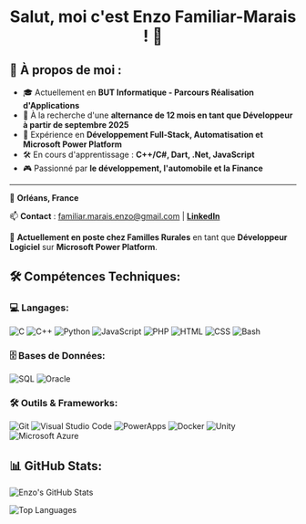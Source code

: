 <h1 align="center">Salut, moi c'est Enzo Familiar-Marais ! 👋</h1>

## 📌 À propos de moi :
- 🎓 Actuellement en **BUT Informatique - Parcours Réalisation d'Applications**
- 💼 À la recherche d'une **alternance de 12 mois en tant que Développeur à partir de septembre 2025**
- 🚀 Expérience en **Développement Full-Stack, Automatisation et Microsoft Power Platform**
- 🛠️ En cours d'apprentissage : **C++/C#, Dart, .Net, JavaScript**
- 🎮 Passionné par **le développement, l'automobile et la Finance**

---

📍 **Orléans, France**  

📫 **Contact** : [familiar.marais.enzo@gmail.com](mailto:familiar.marais.enzo@gmail.com) | **[LinkedIn](https://www.linkedin.com/in/enzo-familiar-marais-7a78622b5/)**  

🏢 **Actuellement en poste chez Familles Rurales** en tant que **Développeur Logiciel** sur **Microsoft Power Platform**.

## 🛠 Compétences Techniques:

### 💻 Langages:
![C](https://img.shields.io/badge/C-%2300599C.svg?style=for-the-badge&logo=c&logoColor=white)
![C++](https://img.shields.io/badge/C++-%2300599C.svg?style=for-the-badge&logo=c%2B%2B&logoColor=white)
![Python](https://img.shields.io/badge/Python-%233776AB.svg?style=for-the-badge&logo=python&logoColor=white)
![JavaScript](https://img.shields.io/badge/JavaScript-%23F7DF1E.svg?style=for-the-badge&logo=javascript&logoColor=black)
![PHP](https://img.shields.io/badge/PHP-%23777BB4.svg?style=for-the-badge&logo=php&logoColor=white)
![HTML](https://img.shields.io/badge/HTML5-%23E34F26.svg?style=for-the-badge&logo=html5&logoColor=white)
![CSS](https://img.shields.io/badge/CSS3-%231572B6.svg?style=for-the-badge&logo=css3&logoColor=white)
![Bash](https://img.shields.io/badge/Bash-%234EAA25.svg?style=for-the-badge&logo=gnu-bash&logoColor=white)

### 🗄️ Bases de Données:
![SQL](https://img.shields.io/badge/SQL-%234479A1.svg?style=for-the-badge&logo=postgresql&logoColor=white)
![Oracle](https://img.shields.io/badge/Oracle-%23F80000.svg?style=for-the-badge&logo=oracle&logoColor=white)

### 🛠️ Outils & Frameworks:
![Git](https://img.shields.io/badge/Git-%23F05032.svg?style=for-the-badge&logo=git&logoColor=white)
![Visual Studio Code](https://img.shields.io/badge/VS%20Code-%23007ACC.svg?style=for-the-badge&logo=visual-studio-code&logoColor=white)
![PowerApps](https://img.shields.io/badge/PowerApps-%237A43D5.svg?style=for-the-badge&logo=powerapps&logoColor=white)
![Docker](https://img.shields.io/badge/Docker-%230db7ed.svg?style=for-the-badge&logo=docker&logoColor=white)
![Unity](https://img.shields.io/badge/Unity-%23000000.svg?style=for-the-badge&logo=unity&logoColor=white)
![Microsoft Azure](https://img.shields.io/badge/Azure-%230072C6.svg?style=for-the-badge&logo=microsoftazure&logoColor=white)

## 📊 GitHub Stats:
![Enzo's GitHub Stats](https://github-readme-stats.vercel.app/api?username=EnzoFamiliar-Marais&show_icons=true&theme=tokyonight)


![Top Languages](https://github-readme-stats.vercel.app/api/top-langs/?username=EnzoFamiliar-Marais&layout=compact&theme=tokyonight)








